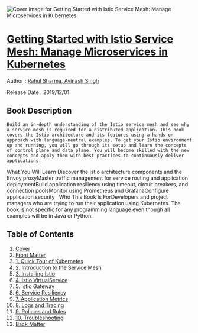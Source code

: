 ![Cover image for Getting Started with Istio Service Mesh: Manage Microservices in Kubernetes](https://imgdetail.ebookreading.net/cover/cover/20200920/EB9781484254585.jpg)

[Getting Started with Istio Service Mesh: Manage Microservices in Kubernetes](https://ebookreading.net/view/book/Getting+Started+with+Istio+Service+Mesh%3A+Manage+Microservices+in+Kubernetes-EB9781484254585_1.html "Getting Started with Istio Service Mesh: Manage Microservices in Kubernetes")
====================================================================================================================

Author : [Rahul Sharma](https://ebookreading.net/search/author/Rahul+Sharma),[ 
            Avinash Singh](https://ebookreading.net/search/author/+%0D%0A++++++++++++Avinash+Singh)

Release Date : 2019/12/01

Book Description
-----------------


    
    Build an in-depth understanding of the Istio service mesh and see why a service mesh is required for a distributed application. This book covers the Istio architecture and its features using a hands-on approach with language-neutral examples. To get your Istio environment up and running, you will go through its setup and learn the concepts of control plane and data plane. You will become skilled with the new concepts and apply them with best practices to continuously deliver applications. 
What You Will Learn
Discover the Istio architecture components and the Envoy proxyMaster traffic management for service routing and application deploymentBuild application resiliency using timeout, circuit breakers, and connection poolsMonitor using Prometheus and GrafanaConfigure application security&nbsp;&nbsp;
Who This Book Is ForDevelopers and project managers who are trying to run their application using Kubernetes. The book is not specific for any programming language even though all examples will be in Java or Python. 

  

Table of Contents
-----------------

1. [Cover](https://ebookreading.net/view/book/Getting+Started+with+Istio+Service+Mesh%3A+Manage+Microservices+in+Kubernetes-EB9781484254585_1.html)
1. [Front Matter](https://ebookreading.net/view/book/Getting+Started+with+Istio+Service+Mesh%3A+Manage+Microservices+in+Kubernetes-EB9781484254585_2.html)
1. [1.&nbsp;Quick Tour of Kubernetes](https://ebookreading.net/view/book/Getting+Started+with+Istio+Service+Mesh%3A+Manage+Microservices+in+Kubernetes-EB9781484254585_3.html)
1. [2.&nbsp;Introduction to the Service Mesh](https://ebookreading.net/view/book/Getting+Started+with+Istio+Service+Mesh%3A+Manage+Microservices+in+Kubernetes-EB9781484254585_4.html)
1. [3.&nbsp;Installing Istio](https://ebookreading.net/view/book/Getting+Started+with+Istio+Service+Mesh%3A+Manage+Microservices+in+Kubernetes-EB9781484254585_5.html)
1. [4.&nbsp;Istio VirtualService](https://ebookreading.net/view/book/Getting+Started+with+Istio+Service+Mesh%3A+Manage+Microservices+in+Kubernetes-EB9781484254585_6.html)
1. [5.&nbsp;Istio Gateway](https://ebookreading.net/view/book/Getting+Started+with+Istio+Service+Mesh%3A+Manage+Microservices+in+Kubernetes-EB9781484254585_7.html)
1. [6.&nbsp;Service Resiliency](https://ebookreading.net/view/book/Getting+Started+with+Istio+Service+Mesh%3A+Manage+Microservices+in+Kubernetes-EB9781484254585_8.html)
1. [7.&nbsp;Application Metrics](https://ebookreading.net/view/book/Getting+Started+with+Istio+Service+Mesh%3A+Manage+Microservices+in+Kubernetes-EB9781484254585_9.html)
1. [8.&nbsp;Logs and Tracing](https://ebookreading.net/view/book/Getting+Started+with+Istio+Service+Mesh%3A+Manage+Microservices+in+Kubernetes-EB9781484254585_10.html)
1. [9.&nbsp;Policies and Rules](https://ebookreading.net/view/book/Getting+Started+with+Istio+Service+Mesh%3A+Manage+Microservices+in+Kubernetes-EB9781484254585_11.html)
1. [10.&nbsp;Troubleshooting](https://ebookreading.net/view/book/Getting+Started+with+Istio+Service+Mesh%3A+Manage+Microservices+in+Kubernetes-EB9781484254585_12.html)
1. [Back Matter](https://ebookreading.net/view/book/Getting+Started+with+Istio+Service+Mesh%3A+Manage+Microservices+in+Kubernetes-EB9781484254585_13.html)

